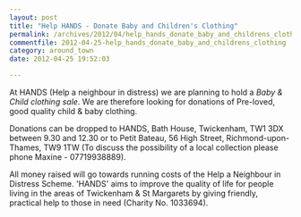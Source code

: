 ```yaml
---
layout: post
title: "Help HANDS - Donate Baby and Children's Clothing"
permalink: /archives/2012/04/help_hands_donate_baby_and_childrens_clothing.html
commentfile: 2012-04-25-help_hands_donate_baby_and_childrens_clothing
category: around_town
date: 2012-04-25 19:52:03

---
```


At HANDS (Help a neighbour in distress) we are planning to hold a *Baby & Child clothing sale*. We are therefore looking for donations of Pre-loved, good quality child & baby clothing.

Donations can be dropped to HANDS, Bath House, Twickenham, TW1 3DX between 9.30 and 12.30 or to Petit Bateau, 56 High Street, Richmond-upon-Thames, TW9 1TW (To discuss the possibility of a local collection please phone Maxine - 07719938889).

All money raised will go towards running costs of the Help a Neighbour in Distress Scheme. 'HANDS' aims to improve the quality of life for people living in the areas of Twickenham & St Margarets by giving friendly, practical help to those in need (Charity No. 1033694).
